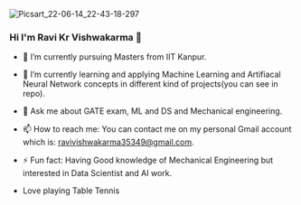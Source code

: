 ![Picsart_22-06-14_22-43-18-297](https://user-images.githubusercontent.com/101560849/182801562-396d6f1d-7dba-45e6-afa2-2eb1e4e16be1.jpg)
### Hi I'm Ravi Kr Vishwakarma 👋


- 🔭 I’m currently pursuing Masters from IIT Kanpur.
- 🌱 I’m currently learning and applying Machine Learning and Artifiacal Neural Network concepts in different kind of projects(you can see in repo). 
- 💬 Ask me about GATE exam, ML and DS and Mechanical engineering.
- 📫 How to reach me: You can contact me on my personal Gmail account which is: ravivishwakarma35349@gmail.com.
- ⚡ Fun fact: Having Good knowledge of Mechanical Engineering but interested in Data Scientist and AI work.

-  Love playing Table Tennis
